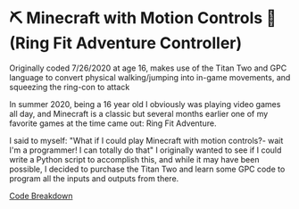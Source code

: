 # ⛏️ Minecraft with Motion Controls 🏃 (Ring Fit Adventure Controller)
Originally coded 7/26/2020 at age 16, makes use of the Titan Two and GPC language to convert physical walking/jumping into in-game movements, and squeezing the ring-con to attack

In summer 2020, being a 16 year old I obviously was playing video games all day, and Minecraft is a classic but several months earlier one of my favorite games at the time came out: Ring Fit Adventure.

I said to myself: "What if I could play Minecraft with motion controls?- wait I'm a programmer! I can totally do that" I originally wanted to see if I could write a Python script to accomplish this, and while it may have been possible, I decided to purchase the Titan Two and learn some GPC code to program all the inputs and outputs from there.

[Code Breakdown](https://youtu.be/WQ1sd0axMCg)


